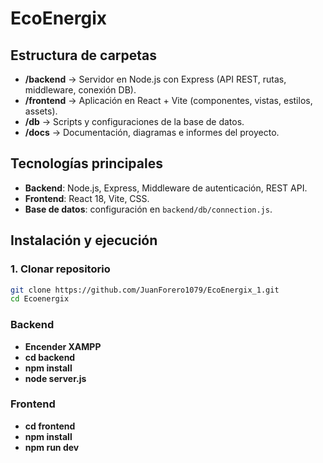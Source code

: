 # EcoEnergix

## Estructura de carpetas
- **/backend** → Servidor en Node.js con Express (API REST, rutas, middleware, conexión DB).  
- **/frontend** → Aplicación en React + Vite (componentes, vistas, estilos, assets).  
- **/db** → Scripts y configuraciones de la base de datos.  
- **/docs** → Documentación, diagramas e informes del proyecto.  

## Tecnologías principales
- **Backend**: Node.js, Express, Middleware de autenticación, REST API.  
- **Frontend**: React 18, Vite, CSS.  
- **Base de datos**: configuración en `backend/db/connection.js`.  

## Instalación y ejecución

### 1. Clonar repositorio
```bash
git clone https://github.com/JuanForero1079/EcoEnergix_1.git
cd Ecoenergix 
```   

### Backend
- **Encender XAMPP**
- **cd backend**
- **npm install**
- **node server.js**

### Frontend
- **cd frontend**
- **npm install**
- **npm run dev**